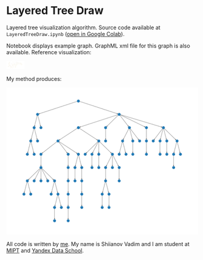 # Layered Tree Draw

Layered tree visualization algorithm. Source code available at `LayeredTreeDraw.ipynb` ([open in Google Colab](https://colab.research.google.com/github/Binpord/mipt_visualisation/blob/main/hw1_tree_visualization/LayeredTreeDraw.ipynb)).

Notebook displays example graph. GraphML xml file for this graph is also available. Reference visualization:

![reference image](tree-example-reference.svg "Reference Visualization")

My method produces:

![my visualization](tree-example-vis.png "My Visualization")

All code is written by [me](https://github.com/Binpord). My name is Shiianov Vadim and I am student at [MIPT](https://mipt.ru) and [Yandex Data School](https://yandexdataschool.ru/).
